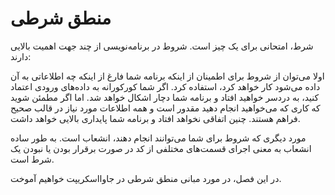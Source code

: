# منطق شرطی

شرط، امتحانی برای یک چیز است. شروط در برنامه‌نویسی از چند جهت اهمیت بالایی دارند:

اولا می‌توان از شروط برای اطمینان از اینکه برنامه شما فارغ از اینکه چه اطلاعاتی به آن داده می‌شود کار خواهد کرد، استفاده کرد. اگر شما کورکورانه به داده‌های ورودی اعتماد کنید، به دردسر خواهید افتاد و برنامه شما دچار اشکال خواهد شد. اما اگر مطمئن شوید که کاری که می‌خواهید انجام دهید مقدور است و همه اطلاعات مورد نیاز در قالب صحیح فراهم هستند. چنین اتفاقی نخواهد افتاد و برنامه شما پایداری بالایی خواهد داشت.

مورد دیگری که شروط برای شما می‌توانند انجام دهند، انشعاب است. به طور ساده انشعاب به معنی اجرای قسمت‌های مختلفی از کد در صورت برقرار بودن یا نبودن یک شرط است.

در این فصل، در مورد مبانی منطق شرطی در جاوااسکریپت خواهیم آموخت.